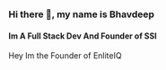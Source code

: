 <script src="https://platform.linkedin.com/badges/js/profile.js" async defer type="text/javascript"></script>


### Hi there 👋, my name is Bhavdeep

#### Im A Full Stack Dev And Founder of SSI

Hey Im the Founder of EnliteIQ




